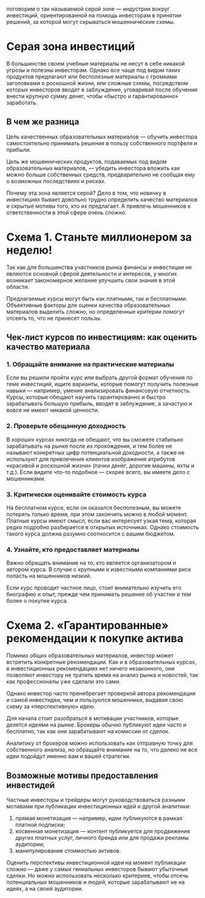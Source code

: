 поговорим о так называемой серой зоне — индустрии вокруг инвестиций, ориентированной на помощь инвесторам в принятии решений, за которой могут скрываться мошеннические схемы.

# Серая зона инвестиций
В большинстве своем учебные материалы не несут в себе никакой угрозы и полезны инвесторам. Однако все чаще под видом таких продуктов предлагают или бесполезные материалы с громкими заголовками о роскошной жизни, или сложные схемы, посредством которых инвесторов вводят в заблуждение, уговаривая после обучения внести крупную сумму денег, чтобы «быстро и гарантированно» заработать.

## В чем же разница
Цель качественных образовательных материалов — обучить инвестора самостоятельно принимать решения в пользу собственного портфеля и прибыли.

Цель же мошеннических продуктов, подаваемых под видом образовательных материалов, — убедить инвестора вложить как можно больше собственных средств, предварительно не сообщая ему о возможных последствиях и рисках.

Почему эта зона является серой? Дело в том, что новичку в инвестициях бывает довольно трудно определить качество материалов и скрытые мотивы того, кто их предлагает. А привлечь мошенников к ответственности в этой сфере очень сложно.

# Схема 1. Станьте миллионером за неделю!
Так как для большинства участников рынка финансы и инвестиции не являются основной сферой деятельности и интересов, у многих возникает закономерное желание улучшить свои знания в этой области.

Предлагаемые курсы могут быть как платными, так и бесплатными. Объективные факторы для оценки качества образовательных материалов выделить сложно, но определенные критерии помогут отсеять то, что не принесет пользы.
## Чек-лист курсов по инвестициям: как оценить качество материала
### 1. Обращайте внимание на практические материалы
Если вы решили пройти курс или выбрать другой формат обучения по теме инвестиций, ищите варианты, которые помогут получить полезные навыки — например, умение анализировать финансовую отчетность. Курсы, которые обещают научить гарантированно и быстро зарабатывать большую прибыль, вводят в заблуждение, а зачастую и вовсе не имеют никакой ценности.

### 2. Проверьте обещанную доходность
В хороших курсах никогда не обещают, что вы сможете стабильно зарабатывать на рынке после их прохождения, и тем более не называют конкретных цифр потенциальной доходности, а также не используют для привлечения клиентов изображения атрибутов «красивой и роскошной жизни» (пачки денег, дорогие машины, яхты и т.д.). Если видите что-то подобное — скорее всего, вы имеете дело с мошенниками.

### 3. Критически оценивайте стоимость курса
На бесплатном курсе, если он оказался бесполезным, вы можете потерять только время, при этом закончить можно в любой момент. Платные курсы имеют смысл, если вас интересует узкая тема, которая редко подробно разбирается в открытых источниках. Однако стоимость такого курса должна разумно соотносится с вашим бюджетом.

### 4. Узнайте, кто предоставляет материалы
Важно обращать внимание на то, кто является организатором и автором курса. В случае с крупными и известными компаниями риск попасть на мошенников низкий.

Если курс проводит частное лицо, стоит внимательно изучить его биографию и опыт, прежде чем принимать решение об участии и тем более о покупке курса.

# Схема 2. «Гарантированные» рекомендации к покупке актива
Помимо общих образовательных материалов, инвестор может встретить конкретные рекомендации. Как и в образовательных курсах, в инвестиционных рекомендациях нет ничего незаконного, они позволяют инвестору не тратить время на анализ рынка и новостей, так как профессионалы уже сделали это сами.

Однако инвестор часто пренебрегает проверкой автора рекомендации и самой инвестидеи, чем и пользуются мошенники, выдавая свою схему за «перспективную» идею.

Для начала стоит разобраться в мотивации участников, которые делятся идеями на рынке. Брокеры обычно публикуют идеи часто и бесплатно, так как они зарабатывают на комиссии от сделок.

Аналитику от брокеров можно использовать как отправную точку для собственного анализа, но обращайте внимание на то, что далеко не все идеи подойдут именно вам и вашей стратегии.
## Возможные мотивы предоставления инвестидей
Частные инвесторы и трейдеры могут руководствоваться разными мотивами при публикации инвестиционных идей и другой аналитики:

1. прямая монетизация — например, идеи публикуются в рамках платной подписки;
2. косвенная монетизация — контент публикуется для продвижения других платных услуг, личного бренда или для продажи рекламы аудитории;
3. манипулирование стоимостью активов.

Оценить перспективы инвестиционной идеи на момент публикации сложно — даже у самых гениальных инвесторов бывают убыточные сделки. Но можно использовать несколько критериев, чтобы отсечь потенциальных мошенников и людей, которые зарабатывают не на идеях, а на своей аудитории.

